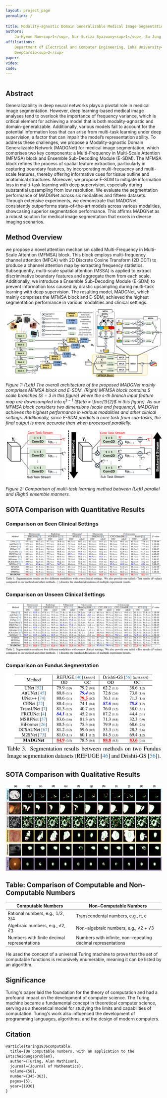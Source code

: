 ```yaml
---
layout: project_page
permalink: /

title: Modality-agnostic Domain Generalizable Medical Image Segmentation by Multi-Frequency in Multi-Scale Attention
authors:
    Ju-Hyeon Nam<sup>1</sup>, Nur Suriza Syazwany<sup>1</sup>, Su Jung Kim<sup>1</sup>, Sang-Chul Lee<sup>1,2</sup>
affiliations:
    Department of Electrical and Computer Engineering, Inha University<sup>1</sup>
    DeepCardio<sup>2</sup>
paper:
video:
code:
---
```


<div class="columns is-centered has-text-centered">
    <div class="column is-four-fifths">
        <h2>Abstract</h2>
        <div class="content has-text-justified">
Generalizability in deep neural networks plays a pivotal role in medical image segmentation. However, deep learning-based medical image analyses tend to overlook the importance of frequency variance, which is critical element for achieving a model that is both modality-agnostic and domain-generalizable.  Additionally, various models fail to account for the potential information loss that can arise from multi-task learning under deep supervision, a factor that can impair the model’s representation ability. To address these challenges, we propose a Modality-agnostic Domain Generalizable Network (MADGNet) for medical image segmentation, which comprises two key components: a Multi-Frequency in Multi-Scale Attention (MFMSA) block and Ensemble Sub-Decoding Module (E-SDM). The MFMSA block refines the process of spatial feature extraction, particularly in capturing boundary features, by incorporating multi-frequency and multi-scale features, thereby offering informative cues for tissue outline and anatomical structures. Moreover, we propose E-SDM to mitigate information loss in multi-task learning with deep supervision, especially during substantial upsampling from low resolution. We evaluate the segmentation performance of MADGNet across six modalities and fifteen datasets. Through extensive experiments, we demonstrate that MADGNet consistently outperforms  state-of-the-art models across various modalities, showcasing superior segmentation performance.  This affirms MADGNet as a robust solution for medical image segmentation that excels in diverse imaging scenarios.
        </div>
    </div>
</div>

## Method Overview
we propose a novel attention mechanism called Multi-Frequency in Multi-Scale Attention (MFMSA) block. This block employs multi-frequency channel attention (MFCA) with 2D Discrete Cosine Transform (2D DCT) to produce a channel attention map by extracting frequency statistics. Subsequently, multi-scale spatial attention (MSSA) is applied to extract discriminative boundary features and aggregate them from each scale. Additionally, we introduce a Ensemble Sub-Decoding Module (E-SDM) to prevent information loss caused by drastic upsampling during multi-task learning with deep supervision. The resulting model, MADGNet, which mainly comprises the MFMSA block and E-SDM, achieved the highest segmentation performance in various modalities and clinical settings.

![MADGNet](/static/image/MADGNet.png)

*Figure 1:  (Left) The overall architecture of the proposed MADGNet mainly comprises MFMSA block and E-SDM. (Right) MFMSA block contains $S$ scale branches ($S = 3$ in this figure) where the $s$-th branch input feature map are downsampled into $\eta^{s - 1}$ ($\eta = \frac{1}{2}$ in this figure). As our MFMSA block considers two dimensions (scale and frequency), MADGNet achieves the highest performance in various modalities and other clinical settings. Additionally, since E-SDM predicts a core task from sub-tasks, the final output is more accurate than when processed parallelly.*

![Ensemble](/static/image/Ensemble.png)

*Figure 2:  Comparison of multi-task learning method between (Left) parallel and (Right) ensemble manners.*

## SOTA Comparison with Quantitative Results
### Comparison on Seen Clinical Settings
![Seen_Results](/static/image/SOTA_Comparison_seen.png)

### Comparison on Unseen Clinical Settings
![Unseen_Results](/static/image/SOTA_Comparison_unseen.png)

### Comparison on Fundus Segmentation
![Fundus_Results](/static/image/SOTA_Comparison_fundus.png)

## SOTA Comparison with Qualitative Results
![Qualitative](/static/image/SOTA_Comparison_qualitative.png)


## Table: Comparison of Computable and Non-Computable Numbers

| Computable Numbers | Non-Computable Numbers |
|-------------------|-----------------------|
| Rational numbers, e.g., 1/2, 3/4 | Transcendental numbers, e.g., π, e |
| Algebraic numbers, e.g., √2, ∛3 | Non-algebraic numbers, e.g., √2 + √3 |
| Numbers with finite decimal representations | Numbers with infinite, non-repeating decimal representations |

He used the concept of a universal Turing machine to prove that the set of computable functions is recursively enumerable, meaning it can be listed by an algorithm.

## Significance
Turing's paper laid the foundation for the theory of computation and had a profound impact on the development of computer science. The Turing machine became a fundamental concept in theoretical computer science, serving as a theoretical model for studying the limits and capabilities of computation. Turing's work also influenced the development of programming languages, algorithms, and the design of modern computers.

## Citation
```
@article{turing1936computable,
  title={On computable numbers, with an application to the Entscheidungsproblem},
  author={Turing, Alan Mathison},
  journal={Journal of Mathematics},
  volume={58},
  number={345-363},
  pages={5},
  year={1936}
}
```
